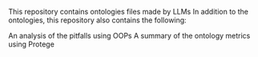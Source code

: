 This repository contains ontologies files made by LLMs
In addition to the ontologies, this repository also contains the following:

An analysis of the pitfalls using OOPs
A summary of the ontology metrics using Protege
